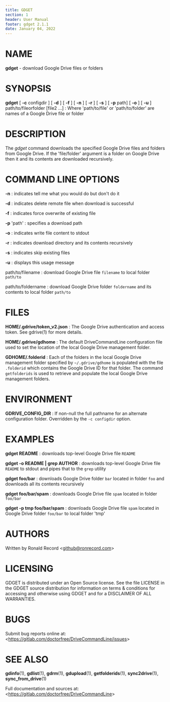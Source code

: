 ```yaml
---
title: GDGET
section: 1
header: User Manual
footer: gdget 2.1.1
date: January 04, 2022
---
```

# NAME
**gdget** - download Google Drive files or folders

# SYNOPSIS
**gdget** [ **-c** configdir ] [ **-d** ] [ **-f** ] [ **-n** ] [ **-r** ] [ **-s** ] [ **-p**  path] [ **-o** ] [ **-u** ] path/to/fileorfolder [file2 ...]
: Where 'path/to/file' or 'path/to/folder' are names of a Google Drive file or folder

# DESCRIPTION
The *gdget* command downloads the specified Google Drive files and folders
from Google Drive. If the 'file/folder' argument is a folder on Google Drive
then it and its contents are downloaded recursively.

# COMMAND LINE OPTIONS
**-n**
: indicates tell me what you would do but don't do it

**-d**
: indicates delete remote file when download is successful

**-f**
: indicates force overwrite of existing file

**-p** 'path'
: specifies a download path

**-o**
: indicates write file content to stdout

**-r**
: indicates download directory and its contents recursively

**-s**
: indicates skip existing files

**-u**
: displays this usage message

path/to/filename
: download Google Drive file `filename` to local folder `path/to`

path/to/foldername
: download Google Drive folder `foldername` and its contents to local folder `path/to`

# FILES
**HOME/.gdrive/token_v2.json**
: The Google Drive authentication and access token. See gdrive(1) for more details.

**HOME/.gdrive/gdhome**
: The default DriveCommandLine configuration file used to set the location of
the local Google Drive management folder.

**GDHOME/.folderid**
: Each of the folders in the local Google Drive management folder specified by
`~/.gdrive/gdhome` is populated with the file `.folderid` which contains the
Google Drive ID for that folder. The command `getfolderids` is used to retrieve
and populate the local Google Drive management folders.

# ENVIRONMENT
**GDRIVE_CONFIG_DIR**
: If non-null the full pathname for an alternate configuration folder.
Overridden by the `-c configdir` option.

# EXAMPLES
**gdget README**
: downloads top-level Google Drive file `README`

**gdget -o README | grep AUTHOR**
: downloads top-level Google Drive file `README` to stdout and pipes that to the `grep` utility

**gdget foo/bar**
: downloads Google Drive folder `bar` located in folder `foo` and downloads all its contents recursively

**gdget foo/bar/spam**
: downloads Google Drive file `spam` located in folder `foo/bar`

**gdget -p tmp foo/bar/spam**
: downloads Google Drive file `spam` located in Google Drive folder `foo/bar` to local folder 'tmp'

# AUTHORS
Written by Ronald Record &lt;github@ronrecord.com&gt;

# LICENSING
GDGET is distributed under an Open Source license.
See the file LICENSE in the GDGET source distribution
for information on terms &amp; conditions for accessing and
otherwise using GDGET and for a DISCLAIMER OF ALL WARRANTIES.

# BUGS
Submit bug reports online at: &lt;https://gitlab.com/doctorfree/DriveCommandLine/issues&gt;

# SEE ALSO
**gdinfo**(1), **gdlist**(1), **gdrm**(1), **gdupload**(1), **getfolderids**(1), **sync2drive**(1), **sync_from_drive**(1)

Full documentation and sources at: &lt;https://gitlab.com/doctorfree/DriveCommandLine&gt;

